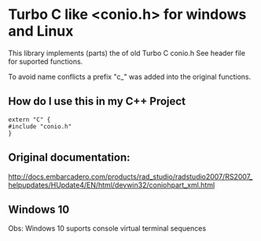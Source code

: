 # Turbo C like <conio.h> for windows and Linux

This library implements (parts) the of old Turbo C conio.h
See header file for suported functions.

To avoid name conflicts a prefix "c_" was added into the original functions.

## How do I use this in my C++ Project

```
extern "C" {
#include "conio.h"
}
```

## Original documentation:
http://docs.embarcadero.com/products/rad_studio/radstudio2007/RS2007_helpupdates/HUpdate4/EN/html/devwin32/coniohpart_xml.html

## Windows 10
Obs: Windows 10 suports console virtual terminal sequences
